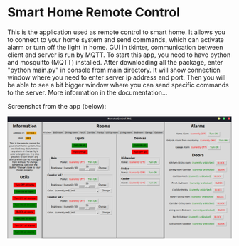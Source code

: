 # Smart Home Remote Control
This is the application used as remote control to smart home. It allows you to connect to your home system and send commands, 
which can activate alarm or turn off the light in home. GUI in tkinter, communication between client and server is run by MQTT.
To start this app, you need to have python and mosquitto (MQTT) installed. After downloading all the package, enter "python main.py"
in console from main directory. It will show connection window where you need to enter server ip address and port. 
Then you will be able to see a bit bigger window where you can send specific commands to the server. More information in the documentation...

Screenshot from the app (below):

<img alt="Screen" src="screen.png">
